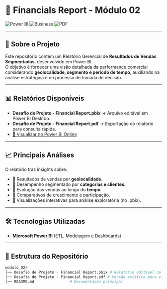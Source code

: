 # 📑 Financials Report - Módulo 02

![Power BI](https://img.shields.io/badge/Power%20BI-FFB900?style=for-the-badge&logo=power-bi&logoColor=white)
![Business](https://img.shields.io/badge/Business%20Intelligence-Sales%20%26%20Revenue-blue?style=for-the-badge)
![PDF](https://img.shields.io/badge/Report-PDF-critical?style=for-the-badge)

---

## 📌 Sobre o Projeto
Este repositório contém um Relatório Gerencial de **Resultados de Vendas Segmentadas**, desenvolvido em Power BI.  
O objetivo é fornecer uma visão detalhada da performance comercial considerando **geolocalidade, segmento e período de tempo**, auxiliando na análise estratégica e no processo de tomada de decisão.

---

## 📊 Relatórios Disponíveis
- **Desafio de Projeto - Financial Report.pbix** → Arquivo editável em Power BI Desktop.  
- **Desafio de Projeto - Financial Report.pdf** → Exportação do relatório para consulta rápida.  
- [🔗 Visualizar no Power BI Online](https://app.powerbi.com/groups/me/reports/8016745b-64f0-49b0-a807-1921fb5f735f/a19259bae49210c59405?experience=power-bi)  

---

## 📈 Principais Análises
O relatório traz insights sobre:

- 🔹 Resultados de vendas por **geolocalidade**.  
- 🔹 Desempenho segmentado por **categorias e clientes**.  
- 🔹 Evolução das vendas ao longo do **tempo**.  
- 🔹 Comparativos de crescimento e participação.  
- 🔹 Visualizações interativas para análise exploratória (no .pbix).

---

## 🛠️ Tecnologias Utilizadas
- **Microsoft Power BI** (ETL, Modelagem e Dashboards)  

---

## 📂 Estrutura do Repositório
```bash
modulo_02/
│── Desafio de Projeto - Financial Report.pbix # Relatório editável no Power BI
│── Desafio de Projeto - Financial Report.pdf # Versão estática para visualização
│── README.md                # Documentação principal
